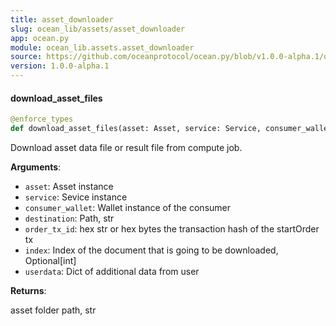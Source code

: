 ```yaml
---
title: asset_downloader
slug: ocean_lib/assets/asset_downloader
app: ocean.py
module: ocean_lib.assets.asset_downloader
source: https://github.com/oceanprotocol/ocean.py/blob/v1.0.0-alpha.1/ocean_lib/assets/asset_downloader.py
version: 1.0.0-alpha.1
---
```

#### download\_asset\_files

```python
@enforce_types
def download_asset_files(asset: Asset, service: Service, consumer_wallet: Wallet, destination: str, order_tx_id: Union[str, bytes], index: Optional[int] = None, userdata: Optional[dict] = None) -> str
```

Download asset data file or result file from compute job.

**Arguments**:

- `asset`: Asset instance
- `service`: Sevice instance
- `consumer_wallet`: Wallet instance of the consumer
- `destination`: Path, str
- `order_tx_id`: hex str or hex bytes the transaction hash of the startOrder tx
- `index`: Index of the document that is going to be downloaded, Optional[int]
- `userdata`: Dict of additional data from user

**Returns**:

asset folder path, str

